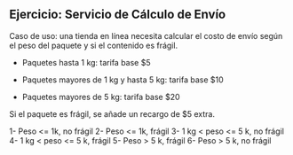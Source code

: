 ## Ejercicio: Servicio de Cálculo de Envío

Caso de uso: una tienda en línea necesita calcular el costo de envío según el peso del paquete y si el contenido es frágil.

- Paquetes hasta 1 kg: tarifa base $5

- Paquetes mayores de 1 kg y hasta 5 kg: tarifa base $10

- Paquetes mayores de 5 kg: tarifa base $20

Si el paquete es frágil, se añade un recargo de $5 extra.

1- Peso <= 1k, no frágil
2- Peso <= 1k, frágil
3- 1 kg < peso <= 5 k, no frágil
4- 1 kg < peso <= 5 k, frágil
5- Peso > 5 k, frágil
6- Peso > 5 k, no frágil

